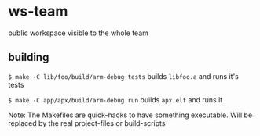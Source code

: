 # ws-team
public workspace visible to the whole team

## building

`$ make -C lib/foo/build/arm-debug tests` builds `libfoo.a` and runs it's tests

`$ make -C app/apx/build/arm-debug run` builds `apx.elf` and runs it

Note: The Makefiles are quick-hacks to have something executable. Will be
replaced by the real project-files or build-scripts


